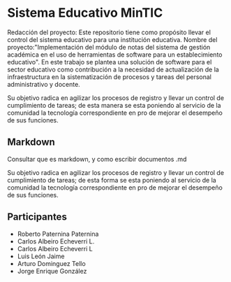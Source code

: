 # Sistema Educativo MinTIC

Redacción del proyecto:
Este repositorio tiene como propósito llevar el control del sistema educativo para una institución educativa.
Nombre del proyecto:"Implementación del módulo de notas del sistema de gestión académica en el uso de herramientas de software para un establecimiento educativo".
En este trabajo se plantea una solución de software para el sector educativo como contribución a la necesidad de actualización de la infraestructura en la sistematización de procesos y tareas del personal administrativo y docente.

Su objetivo radica en agilizar los procesos de registro y llevar un control de cumplimiento de tareas; de esta manera se esta poniendo al servicio de la comunidad la tecnología correspondiente en pro de mejorar el desempeño de sus funciones.

## Markdown

Consultar que es markdown, y como escribir documentos .md

Su objetivo radica en agilizar los procesos de registro y llevar un control de cumplimiento de tareas; de esta forma se esta poniendo al servicio de la comunidad la tecnología correspondiente en pro de mejorar el desempeño de sus funciones.

## Participantes

- Roberto Paternina Paternina
- Carlos Albeiro Echeverri L.
- Carlos Albeiro Echeverri L
- Luis León Jaime
- Arturo Dominguez Tello
- Jorge Enrique González
